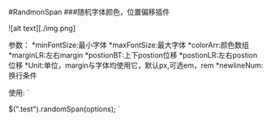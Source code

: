 #RandmonSpan
###随机字体颜色，位置偏移插件

![alt text][./img.png]

参数：
*minFontSize:最小字体
*maxFontSize:最大字体
*colorArr:颜色数组
*marginLR:左右margin
*postionBT:上下postion位移
*postionLR:左右postion位移
*Unit:单位，margin与字体均使用它，默认px,可选em，rem
*newlineNum:换行条件


使用:
`
<script src="./randomSpan_plus.js"></script>
$(".test").randomSpan(options);
`

